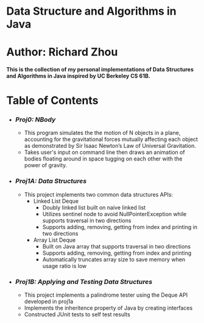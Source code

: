 # Data Structure and Algorithms in Java
# Author: Richard Zhou

#### This is the collection of my personal implementations of Data Structures and Algorithms in Java inspired by UC Berkeley CS 61B.

# Table of Contents
* ### *Proj0: NBody*
    * This program simulates the the motion of N objects in a plane, accounting for the gravitational forces mutually affecting each object as demonstrated by Sir Isaac Newton’s Law of Universal Gravitation.
    * Takes user's input on command line then draws an animation of bodies floating around in space tugging on each other with 
    the power of gravity.
* ### *Proj1A: Data Structures* 
    * This project implements two common data structures APIs:
        * Linked List Deque
            * Doubly linked list built on naive linked list
            * Utilizes sentinel node to avoid NullPointerException while 
            supports traversal in two directions
            * Supports adding, removing, getting from index and printing in two directions
        * Array List Deque
            * Built on Java array that supports traversal in two directions
            * Supports adding, removing, getting from index and printing
            * Automatically truncates array size to save memory when usage ratio is low
            
* ### *Proj1B:  Applying and Testing Data Structures*
	* This project implements a palindrome tester using the Deque API developed in proj1a
	* Implements the inheritence property of Java by creating interfaces
	* Constructed JUnit tests to self test results